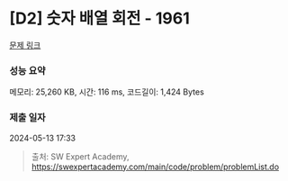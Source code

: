 # [D2] 숫자 배열 회전 - 1961 

[문제 링크](https://swexpertacademy.com/main/code/problem/problemDetail.do?contestProbId=AV5Pq-OKAVYDFAUq) 

### 성능 요약

메모리: 25,260 KB, 시간: 116 ms, 코드길이: 1,424 Bytes

### 제출 일자

2024-05-13 17:33



> 출처: SW Expert Academy, https://swexpertacademy.com/main/code/problem/problemList.do